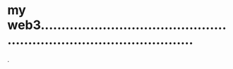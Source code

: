 # my web3..........................................................................................
.
